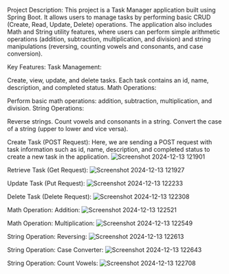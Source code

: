 Project Description:
This project is a Task Manager application built using Spring Boot. It allows users to manage tasks by performing basic CRUD (Create, Read, Update, Delete) operations. The application also includes Math and String utility features, where users can perform simple arithmetic operations (addition, subtraction, multiplication, and division) and string manipulations (reversing, counting vowels and consonants, and case conversion).

Key Features:
Task Management:

Create, view, update, and delete tasks.
Each task contains an id, name, description, and completed status.
Math Operations:

Perform basic math operations: addition, subtraction, multiplication, and division.
String Operations:

Reverse strings.
Count vowels and consonants in a string.
Convert the case of a string (upper to lower and vice versa).


Create Task (POST Request):
Here, we are sending a POST request with task information such as id, name, description, and completed status to create a new task in the application.
![Screenshot 2024-12-13 121901](https://github.com/user-attachments/assets/a2d62e00-4b4e-48e4-bd31-729d1cb85255)


Retrieve Task (Get Request):
![Screenshot 2024-12-13 121927](https://github.com/user-attachments/assets/1b331237-e7d7-42a5-a2a4-86c8dedc1cf9)


Update Task (Put Request):
![Screenshot 2024-12-13 122233](https://github.com/user-attachments/assets/fa9e1c8d-325b-4886-a67b-d6eb166a8d13)


Delete Task (Delete Request):
![Screenshot 2024-12-13 122308](https://github.com/user-attachments/assets/236ca3ec-a96d-4a5a-a19d-c98a609164ca)


Math Operation: Addition:
![Screenshot 2024-12-13 122521](https://github.com/user-attachments/assets/9cec5432-3806-4f9b-8b02-5938a7494111)


Math Operation: Multiplication:
![Screenshot 2024-12-13 122549](https://github.com/user-attachments/assets/59ca3871-f610-4d5c-b1f4-c56ebe51ed5e)


String Operation: Reversing:
![Screenshot 2024-12-13 122613](https://github.com/user-attachments/assets/1482c9ee-f8f2-48d6-bdef-293708c85453)


String Operation: Case Converter:
![Screenshot 2024-12-13 122643](https://github.com/user-attachments/assets/71ba7362-a93e-434f-a740-fa0c3c8b41d1)


String Operation: Count Vowels:
![Screenshot 2024-12-13 122708](https://github.com/user-attachments/assets/642dc058-6ab9-4c98-88b5-1e05795c3071)













